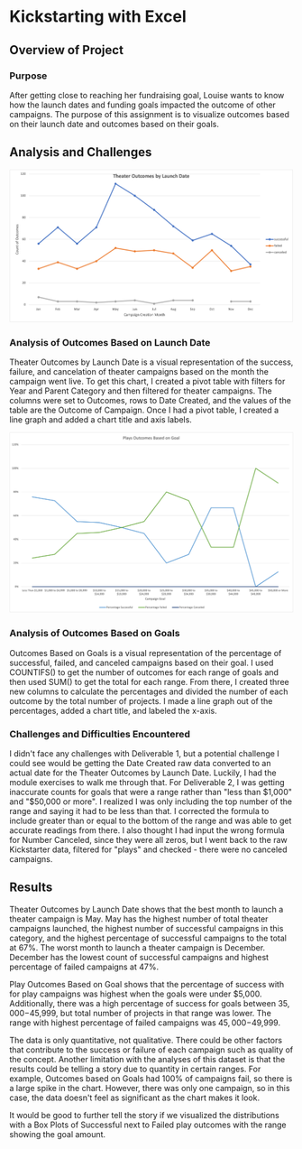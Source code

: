 # Kickstarting with Excel

## Overview of Project

### Purpose

After getting close to reaching her fundraising goal, Louise wants to know how the launch dates and funding goals impacted the outcome of other campaigns. The purpose of this assignment is to visualize outcomes based on their launch date and outcomes based on their goals.

## Analysis and Challenges

![Outcomes Based on Launch Date](/Resources/Theater_Outcomes_vs_Launch.png)

### Analysis of Outcomes Based on Launch Date 

Theater Outcomes by Launch Date is a visual representation of the success, failure, and cancelation of theater campaigns based on the month the campaign went live. To get this chart, I created a pivot table with filters for Year and Parent Category and then filtered for theater campaigns. The columns were set to Outcomes, rows to Date Created, and the values of the table are the Outcome of Campaign. Once I had a pivot table, I created a line graph and added a chart title and axis labels.

![Outcomes Based on Goals](/Resources/Outcomes_vs_Goals.png)

### Analysis of Outcomes Based on Goals

Outcomes Based on Goals is a visual representation of the percentage of successful, failed, and canceled campaigns based on their goal. I used COUNTIFS() to get the number of outcomes for each range of goals and then used SUM() to get the total for each range. From there, I created three new columns to calculate the percentages and divided the number of each outcome by the total number of projects. I made a line graph out of the percentages, added a chart title, and labeled the x-axis.

### Challenges and Difficulties Encountered

I didn't face any challenges with Deliverable 1, but a potential challenge I could see would be getting the Date Created raw data converted to an actual date for the Theater Outcomes by Launch Date. Luckily, I had the module exercises to walk me through that. For Deliverable 2, I was getting inaccurate counts for goals that were a range rather than "less than $1,000" and "$50,000 or more". I realized I was only including the top number of the range and saying it had to be less than that. I corrected the formula to include greater than or equal to the bottom of the range and was able to get accurate readings from there. I also thought I had input the wrong formula for Number Canceled, since they were all zeros, but I went back to the raw Kickstarter data, filtered for "plays" and checked - there were no canceled campaigns.

## Results

Theater Outcomes by Launch Date shows that the best month to launch a theater campaign is May. May has the highest number of total theater campaigns launched, the highest number of successful campaigns in this category, and the highest percentage of successful campaigns to the total at 67%. The worst month to launch a theater campaign is December. December has the lowest count of successful campaigns and highest percentage of failed campaigns at 47%. 

Play Outcomes Based on Goal shows that the percentage of success with for play campaigns was highest when the goals were under $5,000. Additionally, there was a high percentage of success for goals between $35,000-$45,999, but total number of projects in that range was lower. The range with highest percentage of failed campaigns was $45,000-$49,999. 

The data is only quantitative, not qualitative. There could be other factors that contribute to the success or failure of each campaign such as quality of the concept. Another limitation with the analyses of this dataset is that the results could be telling a story due to quantity in certain ranges. For example, Outcomes based on Goals had 100% of campaigns fail, so there is a large spike in the chart. However, there was only one campaign, so in this case, the data doesn't feel as significant as the chart makes it look.

It would be good to further tell the story if we visualized the distributions with a Box Plots of Successful next to Failed play outcomes with the range showing the goal amount. 